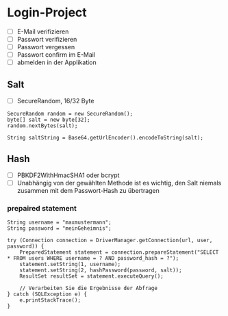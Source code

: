 # Login-Project

- [ ] E-Mail verifizieren
- [ ] Passwort verifizieren
- [ ] Passwort vergessen
- [ ] Passwort confirm im E-Mail
- [ ] abmelden in der Applikation

## Salt
- [ ] SecureRandom, 16/32 Byte
```
SecureRandom random = new SecureRandom();
byte[] salt = new byte[32];
random.nextBytes(salt);

String saltString = Base64.getUrlEncoder().encodeToString(salt);
```

## Hash
- [ ] PBKDF2WithHmacSHA1 oder bcrypt
- [ ] Unabhängig von der gewählten Methode ist es wichtig, den Salt niemals zusammen mit dem Passwort-Hash zu übertragen

### prepaired statement
```
String username = "maxmustermann";
String password = "meinGeheimnis";

try (Connection connection = DriverManager.getConnection(url, user, password)) {
    PreparedStatement statement = connection.prepareStatement("SELECT * FROM users WHERE username = ? AND password_hash = ?");
    statement.setString(1, username);
    statement.setString(2, hashPassword(password, salt));
    ResultSet resultSet = statement.executeQuery();

    // Verarbeiten Sie die Ergebnisse der Abfrage
} catch (SQLException e) {
    e.printStackTrace();
}
```
